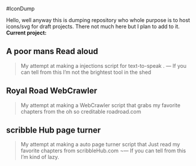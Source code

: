 #IconDump

Hello, well anyway this is dumping repository who whole purpose is to host icons/svg for draft projects.
There not much here but I plan to add to it. 
	**Current project:**
## A poor mans Read aloud
>	My attempt at making a injections script for text-to-speak .  — If you can tell from this I’m not the brightest tool in the shed
## Royal Road WebCrawler 
> My attempt at making a WebCrawler script that grabs my favorite chapters from the oh so creditable roadroad.com
## scribble Hub page turner 
> My attempt at making a auto page turner script that Just read my favorite chapters from scribbleHub.com ¬— If you can tell from this I’m kind of lazy.
	
